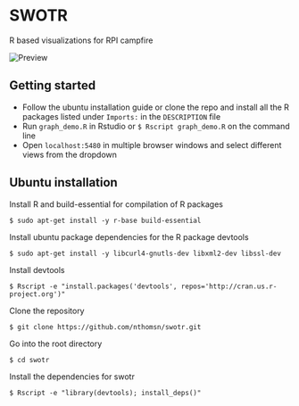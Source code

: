 # SWOTR
R based visualizations for RPI campfire

![Preview](http://i.imgur.com/As0DrmN.jpg)

## Getting started
* Follow the ubuntu installation guide or clone the repo and install all the R packages listed under `Imports:` in the `DESCRIPTION` file
* Run `graph_demo.R` in Rstudio or `$ Rscript graph_demo.R` on the command line
* Open `localhost:5480` in multiple browser windows and select different views from the dropdown

## Ubuntu installation
Install R and build-essential for compilation of R packages
```
$ sudo apt-get install -y r-base build-essential
```

Install ubuntu package dependencies for the R package devtools
```
$ sudo apt-get install -y libcurl4-gnutls-dev libxml2-dev libssl-dev
```

Install devtools
```
$ Rscript -e "install.packages('devtools', repos='http://cran.us.r-project.org')"
```

Clone the repository
```
$ git clone https://github.com/nthomsn/swotr.git
```

Go into the root directory
```
$ cd swotr
```

Install the dependencies for swotr
```
$ Rscript -e "library(devtools); install_deps()"
```

